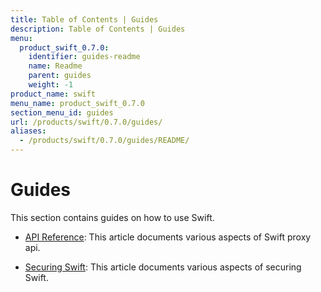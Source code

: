 ```yaml
---
title: Table of Contents | Guides
description: Table of Contents | Guides
menu:
  product_swift_0.7.0:
    identifier: guides-readme
    name: Readme
    parent: guides
    weight: -1
product_name: swift
menu_name: product_swift_0.7.0
section_menu_id: guides
url: /products/swift/0.7.0/guides/
aliases:
  - /products/swift/0.7.0/guides/README/
---
```


# Guides

This section contains guides on how to use Swift.

- [API Reference](/docs/guides/api.md): This article documents various aspects of Swift proxy api.

- [Securing Swift](/docs/guides/security.md): This article documents various aspects of securing Swift.

